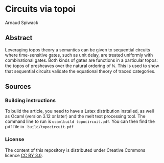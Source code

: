 Circuits via topoi
==================

Arnaud Spiwack

Abstract
--------

Leveraging topos theory a semantics can be given to sequential circuits where time-sensitive gates, such as unit delay, are treated uniformly with combinational gates. Both kinds of gates are functions in a particular topos: the topos of presheaves over the natural ordering of ℕ. This is used to show that sequential circuits validate the equational theory of traced categories.

Sources
-------

### Building instructions ###

To build the article, you need to have a Latex distribution installed, as well as Ocaml (version 3.12 or later) and the melt text processing tool. The command line to run is `ocamlbuild topocircuit.pdf`. You can then find the pdf file in `_build/topocircuit.pdf`

### License ###

The content of this repository is distributed under Creative Commons licence [CC BY 3.0](http://creativecommons.org/licenses/by/3.0/).
